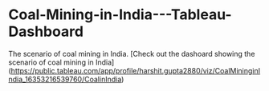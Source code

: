 # Coal-Mining-in-India---Tableau-Dashboard
The scenario of coal mining in India.
[Check out the dashoard showing the scenario of coal mining in India] (https://public.tableau.com/app/profile/harshit.gupta2880/viz/CoalMininginIndia_16353216539760/CoalinIndia)
